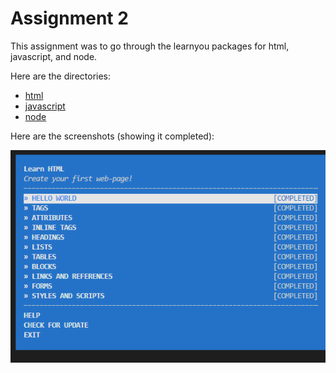 # Assignment 2

This assignment was to go through the learnyou packages for html, javascript, and node.

Here are the directories:

 * [html](html)
 * [javascript](javascript)
 * [node](node)

Here are the screenshots (showing it completed):

<img src="html/Screenshot_Assignment_2_html.png">